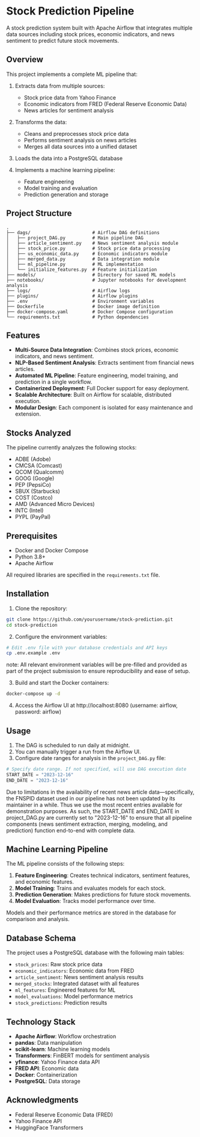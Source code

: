 # Stock Prediction Pipeline

A stock prediction system built with Apache Airflow that integrates multiple data sources including stock prices, economic indicators, and news sentiment to predict future stock movements.

## Overview

This project implements a complete ML pipeline that:

1. Extracts data from multiple sources:
   - Stock price data from Yahoo Finance
   - Economic indicators from FRED (Federal Reserve Economic Data)
   - News articles for sentiment analysis

2. Transforms the data:
   - Cleans and preprocesses stock price data
   - Performs sentiment analysis on news articles
   - Merges all data sources into a unified dataset

3. Loads the data into a PostgreSQL database

4. Implements a machine learning pipeline:
   - Feature engineering
   - Model training and evaluation
   - Prediction generation and storage

## Project Structure

```
.
├── dags/                       # Airflow DAG definitions
│   ├── project_DAG.py          # Main pipeline DAG
│   ├── article_sentiment.py    # News sentiment analysis module
│   ├── stock_price.py          # Stock price data processing
│   ├── us_economic_data.py     # Economic indicators module
│   ├── merged_data.py          # Data integration module
│   ├── ml_pipeline.py          # ML implementation
│   └── initialize_features.py  # Feature initialization
├── models/                     # Directory for saved ML models
├── notebooks/                  # Jupyter notebooks for development analysis
├── logs/                       # Airflow logs
├── plugins/                    # Airflow plugins
├── .env                        # Environment variables
├── Dockerfile                  # Docker image definition
├── docker-compose.yaml         # Docker Compose configuration
└── requirements.txt            # Python dependencies
```

## Features

- **Multi-Source Data Integration**: Combines stock prices, economic indicators, and news sentiment.
- **NLP-Based Sentiment Analysis**: Extracts sentiment from financial news articles.
- **Automated ML Pipeline**: Feature engineering, model training, and prediction in a single workflow.
- **Containerized Deployment**: Full Docker support for easy deployment.
- **Scalable Architecture**: Built on Airflow for scalable, distributed execution.
- **Modular Design**: Each component is isolated for easy maintenance and extension.

## Stocks Analyzed

The pipeline currently analyzes the following stocks:
- ADBE (Adobe)
- CMCSA (Comcast)
- QCOM (Qualcomm)
- GOOG (Google)
- PEP (PepsiCo)
- SBUX (Starbucks)
- COST (Costco)
- AMD (Advanced Micro Devices)
- INTC (Intel)
- PYPL (PayPal)

## Prerequisites
- Docker and Docker Compose
- Python 3.8+
- Apache Airflow

All required libraries are specified in the `requirements.txt` file.

## Installation

1. Clone the repository:
```bash
git clone https://github.com/yourusername/stock-prediction.git
cd stock-prediction
```

2. Configure the environment variables:
```bash
# Edit .env file with your database credentials and API keys
cp .env.example .env
```
note: All relevant environment variables will be pre-filled and provided as part of the project submission to ensure reproducibility and ease of setup.

3. Build and start the Docker containers:
```bash
docker-compose up -d
```

4. Access the Airflow UI at http://localhost:8080 (username: airflow, password: airflow)

## Usage

1. The DAG is scheduled to run daily at midnight.
2. You can manually trigger a run from the Airflow UI.
3. Configure date ranges for analysis in the `project_DAG.py` file:
```python
# Specify date range. If not specified, will use DAG execution date 
START_DATE = "2023-12-16"  
END_DATE = "2023-12-16"
```
Due to limitations in the availability of recent news article data—specifically, the FNSPID dataset used in our pipeline has not been updated by its maintainer in a while. Thus we use the most recent entries available for demonstration purposes. As such, the START_DATE and END_DATE in project_DAG.py are currently set to "2023-12-16" to ensure that all pipeline components (news sentiment extraction, merging, modeling, and prediction) function end-to-end with complete data.

## Machine Learning Pipeline

The ML pipeline consists of the following steps:

1. **Feature Engineering**: Creates technical indicators, sentiment features, and economic features.
2. **Model Training**: Trains and evaluates models for each stock.
3. **Prediction Generation**: Makes predictions for future stock movements.
4. **Model Evaluation**: Tracks model performance over time.

Models and their performance metrics are stored in the database for comparison and analysis.

## Database Schema

The project uses a PostgreSQL database with the following main tables:

- `stock_prices`: Raw stock price data
- `economic_indicators`: Economic data from FRED
- `article_sentiment`: News sentiment analysis results
- `merged_stocks`: Integrated dataset with all features
- `ml_features`: Engineered features for ML
- `model_evaluations`: Model performance metrics
- `stock_predictions`: Prediction results

## Technology Stack

- **Apache Airflow**: Workflow orchestration
- **pandas**: Data manipulation
- **scikit-learn**: Machine learning models
- **Transformers**: FinBERT models for sentiment analysis
- **yfinance**: Yahoo Finance data API
- **FRED API**: Economic data
- **Docker**: Containerization
- **PostgreSQL**: Data storage

## Acknowledgments

- Federal Reserve Economic Data (FRED)
- Yahoo Finance API
- HuggingFace Transformers 